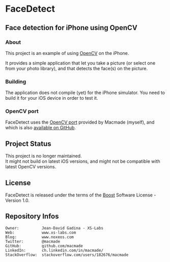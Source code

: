 FaceDetect
==========

Face detection for iPhone using OpenCV
--------------------------------------

### About

This project is an example of using [OpenCV][1] on the iPhone.

It provides a simple application that let you take a picture (or select one from your photo library), and that detects the face(s) on the picture.

### Building

The application does not compile (yet) for the iPhone simulator.
You need to build it for your iOS device in order to test it.

### OpenCV port

FaceDetect uses the [OpenCV port][2] provided by Macmade (myself), and which is also [available on GitHub][3].

Project Status
--------------

This project is no longer maintained.  
It might not build on latest iOS versions, and might not be compatible with latest OpenCV versions.

License
-------

FaceDetect is released under the terms of the [Boost][4] Software License - Version 1.0.

[1]: http://opencv.willowgarage.com/                    "OpenCV"
[2]: http://www.eosgarden.com/en/opensource/opencv-ios/ "OpenCV-iOS"
[3]: https://github.com/macmade/OpenCV-iOS              "GitHub"
[4]: http://www.boost.org/LICENSE_1_0.txt               "BOOST"

Repository Infos
----------------

    Owner:			Jean-David Gadina - XS-Labs
    Web:			www.xs-labs.com
    Blog:			www.noxeos.com
    Twitter:		@macmade
    GitHub:			github.com/macmade
    LinkedIn:		ch.linkedin.com/in/macmade/
    StackOverflow:	stackoverflow.com/users/182676/macmade
